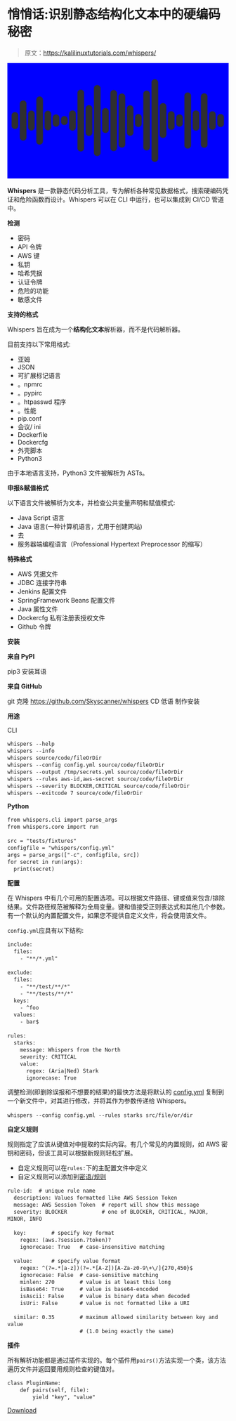 # 悄悄话:识别静态结构化文本中的硬编码秘密

> 原文：<https://kalilinuxtutorials.com/whispers/>

[![](img/e099b739f4e77e252e229bce065eb5d0.png)](https://blogger.googleusercontent.com/img/a/AVvXsEh-gUdz8j3Hd7Ukm7xMECs9UneZBDuSkUeqcAm4Q6Sw33_TAYEkGOHZESMCkKIgY4xSo8YjVyBFRDVspVGAtQcoJKELPygysUli6kMoci1WpPsjSQpemvOrXDsL7Wa1xRBvy1Q78OBTVQappglEePGHBenQgGDUtZ0uNXkBcofuasV2P4ScMlXiAmtP=s728)

**Whispers** 是一款静态代码分析工具，专为解析各种常见数据格式，搜索硬编码凭证和危险函数而设计。Whispers 可以在 CLI 中运行，也可以集成到 CI/CD 管道中。

**检测**

*   密码
*   API 令牌
*   AWS 键
*   私钥
*   哈希凭据
*   认证令牌
*   危险的功能
*   敏感文件

**支持的格式**

Whispers 旨在成为一个**结构化文本**解析器，而不是代码解析器。

目前支持以下常用格式:

*   亚姆
*   JSON
*   可扩展标记语言
*   。npmrc
*   。pypirc
*   。htpasswd 程序
*   。性能
*   pip.conf
*   会议/ ini
*   Dockerfile
*   Dockercfg
*   外壳脚本
*   Python3

由于本地语言支持，Python3 文件被解析为 ASTs。

**申报&赋值格式**

以下语言文件被解析为文本，并检查公共变量声明和赋值模式:

*   Java Script 语言
*   Java 语言(一种计算机语言，尤用于创建网站)
*   去
*   服务器端编程语言（Professional Hypertext Preprocessor 的缩写）

**特殊格式**

*   AWS 凭据文件
*   JDBC 连接字符串
*   Jenkins 配置文件
*   SpringFramework Beans 配置文件
*   Java 属性文件
*   Dockercfg 私有注册表授权文件
*   Github 令牌

**安装**

**来自 PyPI**

pip3 安装耳语

**来自 GitHub**

git 克隆 https://github.com/Skyscanner/whispers
CD 低语
制作安装

**用途**

CLI

```
whispers --help
whispers --info
whispers source/code/fileOrDir
whispers --config config.yml source/code/fileOrDir
whispers --output /tmp/secrets.yml source/code/fileOrDir
whispers --rules aws-id,aws-secret source/code/fileOrDir
whispers --severity BLOCKER,CRITICAL source/code/fileOrDir
whispers --exitcode 7 source/code/fileOrDir

```

**Python**

```
from whispers.cli import parse_args
from whispers.core import run

src = "tests/fixtures"
configfile = "whispers/config.yml"
args = parse_args(["-c", configfile, src])
for secret in run(args):
  print(secret)
```

**配置**

在 Whispers 中有几个可用的配置选项。可以根据文件路径、键或值来包含/排除结果。文件路径规范被解释为全局变量。键和值接受正则表达式和其他几个参数。有一个默认的内置配置文件，如果您不提供自定义文件，将会使用该文件。

`config.yml`应具有以下结构:

```
include:
  files:
    - "**/*.yml"

exclude:
  files:
    - "**/test/**/*"
    - "**/tests/**/*"
  keys:
    - ^foo
  values:
    - bar$

rules:
  starks:
    message: Whispers from the North
    severity: CRITICAL
    value:
      regex: (Aria|Ned) Stark
      ignorecase: True
```

调整检测(即删除误报和不想要的结果)的最快方法是将默认的 [config.yml](https://github.com/Skyscanner/whispers/blob/master/whispers/config.yml) 复制到一个新文件中，对其进行修改，并将其作为参数传递给 Whispers。

`whispers --config config.yml --rules starks src/file/or/dir`

**自定义规则**

规则指定了应该从键值对中提取的实际内容。有几个常见的内置规则，如 AWS 密钥和密码，但该工具可以根据新规则轻松扩展。

*   自定义规则可以在`rules:`下的主配置文件中定义
*   自定义规则可以添加到[密语/规则](https://github.com/Skyscanner/whispers/blob/master/whispers/rules)

```
rule-id:  # unique rule name
  description: Values formatted like AWS Session Token
  message: AWS Session Token  # report will show this message
  severity: BLOCKER           # one of BLOCKER, CRITICAL, MAJOR, MINOR, INFO

  key:        # specify key format
    regex: (aws.?session.?token)?
    ignorecase: True   # case-insensitive matching

  value:      # specify value format
    regex: ^(?=.*[a-z])(?=.*[A-Z])[A-Za-z0-9\+\/]{270,450}$
    ignorecase: False  # case-sensitive matching
    minlen: 270        # value is at least this long
    isBase64: True     # value is base64-encoded
    isAscii: False     # value is binary data when decoded
    isUri: False       # value is not formatted like a URI

  similar: 0.35        # maximum allowed similarity between key and value 
                       # (1.0 being exactly the same)
```

**插件**

所有解析功能都是通过插件实现的。每个插件用`pairs()`方法实现一个类，该方法遍历文件并返回要用规则检查的键值对。

```
class PluginName:
    def pairs(self, file):
        yield "key", "value"
```

[Download](https://github.com/Skyscanner/whispers)